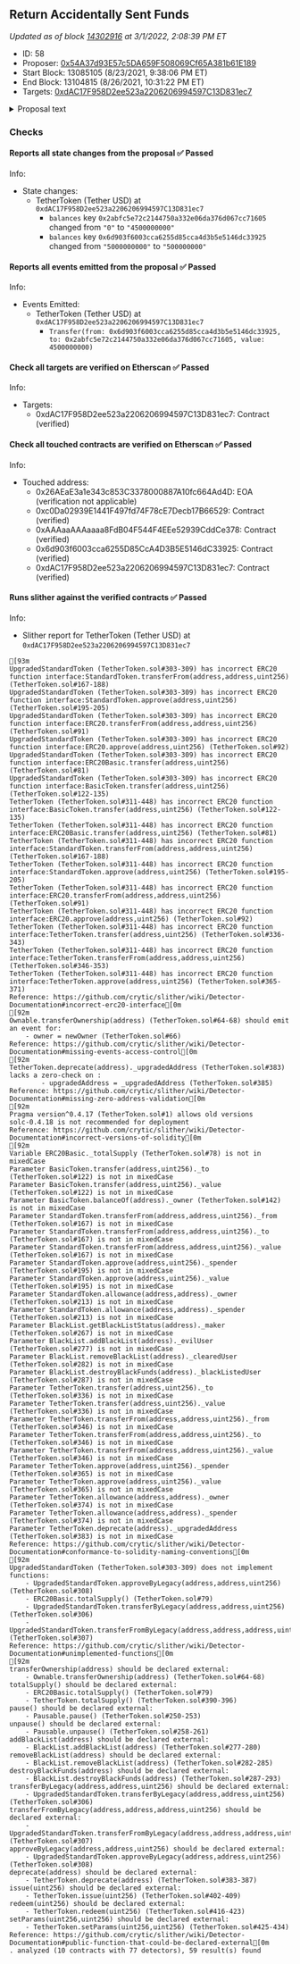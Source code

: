 ## Return Accidentally Sent Funds

_Updated as of block [14302916](https://etherscan.io/block/14302916) at 3/1/2022, 2:08:39 PM ET_

- ID: 58
- Proposer: [0x54A37d93E57c5DA659F508069Cf65A381b61E189](https://etherscan.io/address/0x54A37d93E57c5DA659F508069Cf65A381b61E189)
- Start Block: 13085105 (8/23/2021, 9:38:06 PM ET)
- End Block: 13104815 (8/26/2021, 10:31:22 PM ET)
- Targets: [0xdAC17F958D2ee523a2206206994597C13D831ec7](https://etherscan.io/address/0xdAC17F958D2ee523a2206206994597C13D831ec7#code)

<details>
  <summary>Proposal text</summary>

> # Return Accidentally Sent Funds
> Previously we established a rule that every half year we send back funds that were accidentally sent to contracts managed by Compound governance ([proposal 37](https://compound.finance/governance/proposals/37)).
> 
> There was one request that meets the requirements: the [transaction](https://etherscan.io/tx/0xbfb32d43e5a4d9a5ebc18709697cbedb1c149b282e104ce2d38ded68a8d635c0) sent 5,000 USDT to the [cDAI](https://etherscan.io/address/0x5d3a536e4d6dbd6114cc1ead35777bab948e3643) contract, after the 10% penalty applied we are sending back 4,500 USDT
> 
> 
> Requests can be posted on the forum link below.
> 
> [Discussion](https://www.comp.xyz/t/implement-ctoken-sweeptoken-and-return-accidentally-sent-funds/1147/34)
</details>

### Checks
#### Reports all state changes from the proposal ✅ Passed
  




Info:
- State changes:
    - TetherToken (Tether USD) at `0xdAC17F958D2ee523a2206206994597C13D831ec7`
        - `balances` key `0x2abfc5e72c2144750a332e06da376d067cc71605` changed from `"0"` to `"4500000000"`
        - `balances` key `0x6d903f6003cca6255d85cca4d3b5e5146dc33925` changed from `"5000000000"` to `"500000000"`

#### Reports all events emitted from the proposal ✅ Passed
  




Info:
- Events Emitted:
    - TetherToken (Tether USD) at `0xdAC17F958D2ee523a2206206994597C13D831ec7`
        - `Transfer(from: 0x6d903f6003cca6255d85cca4d3b5e5146dc33925, to: 0x2abfc5e72c2144750a332e06da376d067cc71605, value: 4500000000)`

#### Check all targets are verified on Etherscan ✅ Passed
  




Info:
- Targets:
    - 0xdAC17F958D2ee523a2206206994597C13D831ec7: Contract (verified)

#### Check all touched contracts are verified on Etherscan ✅ Passed
  




Info:
- Touched address:
    - 0x26AEaE3a1e343c853C3378000887A10fc664Ad4D: EOA (verification not applicable)
    - 0xc0Da02939E1441F497fd74F78cE7Decb17B66529: Contract (verified)
    - 0xAAAaaAAAaaaa8FdB04F544F4EEe52939CddCe378: Contract (verified)
    - 0x6d903f6003cca6255D85CcA4D3B5E5146dC33925: Contract (verified)
    - 0xdAC17F958D2ee523a2206206994597C13D831ec7: Contract (verified)

#### Runs slither against the verified contracts ✅ Passed
  




Info:
- Slither report for TetherToken (Tether USD) at `0xdAC17F958D2ee523a2206206994597C13D831ec7`
```
[93m
UpgradedStandardToken (TetherToken.sol#303-309) has incorrect ERC20 function interface:StandardToken.transferFrom(address,address,uint256) (TetherToken.sol#167-188)
UpgradedStandardToken (TetherToken.sol#303-309) has incorrect ERC20 function interface:StandardToken.approve(address,uint256) (TetherToken.sol#195-205)
UpgradedStandardToken (TetherToken.sol#303-309) has incorrect ERC20 function interface:ERC20.transferFrom(address,address,uint256) (TetherToken.sol#91)
UpgradedStandardToken (TetherToken.sol#303-309) has incorrect ERC20 function interface:ERC20.approve(address,uint256) (TetherToken.sol#92)
UpgradedStandardToken (TetherToken.sol#303-309) has incorrect ERC20 function interface:ERC20Basic.transfer(address,uint256) (TetherToken.sol#81)
UpgradedStandardToken (TetherToken.sol#303-309) has incorrect ERC20 function interface:BasicToken.transfer(address,uint256) (TetherToken.sol#122-135)
TetherToken (TetherToken.sol#311-448) has incorrect ERC20 function interface:BasicToken.transfer(address,uint256) (TetherToken.sol#122-135)
TetherToken (TetherToken.sol#311-448) has incorrect ERC20 function interface:ERC20Basic.transfer(address,uint256) (TetherToken.sol#81)
TetherToken (TetherToken.sol#311-448) has incorrect ERC20 function interface:StandardToken.transferFrom(address,address,uint256) (TetherToken.sol#167-188)
TetherToken (TetherToken.sol#311-448) has incorrect ERC20 function interface:StandardToken.approve(address,uint256) (TetherToken.sol#195-205)
TetherToken (TetherToken.sol#311-448) has incorrect ERC20 function interface:ERC20.transferFrom(address,address,uint256) (TetherToken.sol#91)
TetherToken (TetherToken.sol#311-448) has incorrect ERC20 function interface:ERC20.approve(address,uint256) (TetherToken.sol#92)
TetherToken (TetherToken.sol#311-448) has incorrect ERC20 function interface:TetherToken.transfer(address,uint256) (TetherToken.sol#336-343)
TetherToken (TetherToken.sol#311-448) has incorrect ERC20 function interface:TetherToken.transferFrom(address,address,uint256) (TetherToken.sol#346-353)
TetherToken (TetherToken.sol#311-448) has incorrect ERC20 function interface:TetherToken.approve(address,uint256) (TetherToken.sol#365-371)
Reference: https://github.com/crytic/slither/wiki/Detector-Documentation#incorrect-erc20-interface[0m
[92m
Ownable.transferOwnership(address) (TetherToken.sol#64-68) should emit an event for: 
	- owner = newOwner (TetherToken.sol#66) 
Reference: https://github.com/crytic/slither/wiki/Detector-Documentation#missing-events-access-control[0m
[92m
TetherToken.deprecate(address)._upgradedAddress (TetherToken.sol#383) lacks a zero-check on :
		- upgradedAddress = _upgradedAddress (TetherToken.sol#385)
Reference: https://github.com/crytic/slither/wiki/Detector-Documentation#missing-zero-address-validation[0m
[92m
Pragma version^0.4.17 (TetherToken.sol#1) allows old versions
solc-0.4.18 is not recommended for deployment
Reference: https://github.com/crytic/slither/wiki/Detector-Documentation#incorrect-versions-of-solidity[0m
[92m
Variable ERC20Basic._totalSupply (TetherToken.sol#78) is not in mixedCase
Parameter BasicToken.transfer(address,uint256)._to (TetherToken.sol#122) is not in mixedCase
Parameter BasicToken.transfer(address,uint256)._value (TetherToken.sol#122) is not in mixedCase
Parameter BasicToken.balanceOf(address)._owner (TetherToken.sol#142) is not in mixedCase
Parameter StandardToken.transferFrom(address,address,uint256)._from (TetherToken.sol#167) is not in mixedCase
Parameter StandardToken.transferFrom(address,address,uint256)._to (TetherToken.sol#167) is not in mixedCase
Parameter StandardToken.transferFrom(address,address,uint256)._value (TetherToken.sol#167) is not in mixedCase
Parameter StandardToken.approve(address,uint256)._spender (TetherToken.sol#195) is not in mixedCase
Parameter StandardToken.approve(address,uint256)._value (TetherToken.sol#195) is not in mixedCase
Parameter StandardToken.allowance(address,address)._owner (TetherToken.sol#213) is not in mixedCase
Parameter StandardToken.allowance(address,address)._spender (TetherToken.sol#213) is not in mixedCase
Parameter BlackList.getBlackListStatus(address)._maker (TetherToken.sol#267) is not in mixedCase
Parameter BlackList.addBlackList(address)._evilUser (TetherToken.sol#277) is not in mixedCase
Parameter BlackList.removeBlackList(address)._clearedUser (TetherToken.sol#282) is not in mixedCase
Parameter BlackList.destroyBlackFunds(address)._blackListedUser (TetherToken.sol#287) is not in mixedCase
Parameter TetherToken.transfer(address,uint256)._to (TetherToken.sol#336) is not in mixedCase
Parameter TetherToken.transfer(address,uint256)._value (TetherToken.sol#336) is not in mixedCase
Parameter TetherToken.transferFrom(address,address,uint256)._from (TetherToken.sol#346) is not in mixedCase
Parameter TetherToken.transferFrom(address,address,uint256)._to (TetherToken.sol#346) is not in mixedCase
Parameter TetherToken.transferFrom(address,address,uint256)._value (TetherToken.sol#346) is not in mixedCase
Parameter TetherToken.approve(address,uint256)._spender (TetherToken.sol#365) is not in mixedCase
Parameter TetherToken.approve(address,uint256)._value (TetherToken.sol#365) is not in mixedCase
Parameter TetherToken.allowance(address,address)._owner (TetherToken.sol#374) is not in mixedCase
Parameter TetherToken.allowance(address,address)._spender (TetherToken.sol#374) is not in mixedCase
Parameter TetherToken.deprecate(address)._upgradedAddress (TetherToken.sol#383) is not in mixedCase
Reference: https://github.com/crytic/slither/wiki/Detector-Documentation#conformance-to-solidity-naming-conventions[0m
[92m
UpgradedStandardToken (TetherToken.sol#303-309) does not implement functions:
	- UpgradedStandardToken.approveByLegacy(address,address,uint256) (TetherToken.sol#308)
	- ERC20Basic.totalSupply() (TetherToken.sol#79)
	- UpgradedStandardToken.transferByLegacy(address,address,uint256) (TetherToken.sol#306)
	- UpgradedStandardToken.transferFromByLegacy(address,address,address,uint256) (TetherToken.sol#307)
Reference: https://github.com/crytic/slither/wiki/Detector-Documentation#unimplemented-functions[0m
[92m
transferOwnership(address) should be declared external:
	- Ownable.transferOwnership(address) (TetherToken.sol#64-68)
totalSupply() should be declared external:
	- ERC20Basic.totalSupply() (TetherToken.sol#79)
	- TetherToken.totalSupply() (TetherToken.sol#390-396)
pause() should be declared external:
	- Pausable.pause() (TetherToken.sol#250-253)
unpause() should be declared external:
	- Pausable.unpause() (TetherToken.sol#258-261)
addBlackList(address) should be declared external:
	- BlackList.addBlackList(address) (TetherToken.sol#277-280)
removeBlackList(address) should be declared external:
	- BlackList.removeBlackList(address) (TetherToken.sol#282-285)
destroyBlackFunds(address) should be declared external:
	- BlackList.destroyBlackFunds(address) (TetherToken.sol#287-293)
transferByLegacy(address,address,uint256) should be declared external:
	- UpgradedStandardToken.transferByLegacy(address,address,uint256) (TetherToken.sol#306)
transferFromByLegacy(address,address,address,uint256) should be declared external:
	- UpgradedStandardToken.transferFromByLegacy(address,address,address,uint256) (TetherToken.sol#307)
approveByLegacy(address,address,uint256) should be declared external:
	- UpgradedStandardToken.approveByLegacy(address,address,uint256) (TetherToken.sol#308)
deprecate(address) should be declared external:
	- TetherToken.deprecate(address) (TetherToken.sol#383-387)
issue(uint256) should be declared external:
	- TetherToken.issue(uint256) (TetherToken.sol#402-409)
redeem(uint256) should be declared external:
	- TetherToken.redeem(uint256) (TetherToken.sol#416-423)
setParams(uint256,uint256) should be declared external:
	- TetherToken.setParams(uint256,uint256) (TetherToken.sol#425-434)
Reference: https://github.com/crytic/slither/wiki/Detector-Documentation#public-function-that-could-be-declared-external[0m
. analyzed (10 contracts with 77 detectors), 59 result(s) found
```
